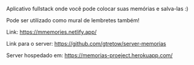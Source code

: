 Aplicativo fullstack onde você pode colocar suas memórias e salva-las :)

Pode ser utilizado como mural de lembretes também!

Link: https://mmemories.netlify.app/


Link para o server: https://github.com/gtretow/server-memorias

Server hospedado em: https://memorias-proeject.herokuapp.com/